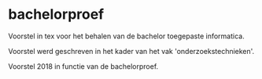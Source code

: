 # bachelorproef
Voorstel in tex voor het behalen van de bachelor toegepaste informatica. 

Voorstel werd geschreven in het kader van het vak 'onderzoekstechnieken'.

Voorstel 2018 in functie van de bachelorproef.
